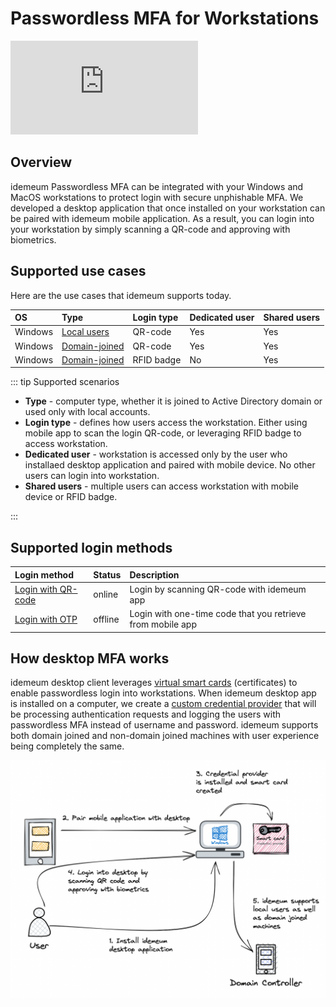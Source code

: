 # Passwordless MFA for Workstations

<div class='embed-container'><iframe src='https://www.youtube.com/embed/Cbfnvhjdtfg' frameborder='0' allowfullscreen></iframe></div>

## Overview

idemeum Passwordless MFA can be integrated with your Windows and MacOS workstations to protect login with secure unphishable MFA. We developed a desktop application that once installed on your workstation can be paired with idemeum mobile application. As a result, you can login into your workstation by simply scanning a QR-code and approving with biometrics. 

## Supported use cases

Here are the use cases that idemeum supports today. 

| OS | Type | Login type | Dedicated user| Shared users |
|:--- |:---|:---|:---|:---|
|Windows|[Local users](./desktop-mfa-local-users.html)|QR-code|Yes|Yes|
|Windows|[Domain-joined](./desktop-mfa-win-domain-joined.html)|QR-code|Yes|Yes|
|Windows|[Domain-joined](../rfid/rfid-configuration-guide.html)|RFID badge|No|Yes|

::: tip Supported scenarios

- **Type** - computer type, whether it is joined to Active Directory domain or used only with local accounts.
- **Login type** - defines how users access the workstation. Either using mobile app to scan the login QR-code, or leveraging RFID badge to access workstation. 
- **Dedicated user** - workstation is accessed only by the user who installaed desktop application and paired with mobile device. No other users can login into workstation. 
- **Shared users** - multiple users can access workstation with mobile device or RFID badge. 

:::

## Supported login methods

| Login method | Status| Description|
|:---|:---|:---|
| [Login with QR-code](./desktop-how-to-login.html#online-login-with-qr-code)| online | Login by scanning QR-code with idemeum app|
| [Login with OTP](./desktop-how-to-login.html#offline-login-with-one-time-code-otp) | offline | Login with one-time code that you retrieve from mobile app|

## How desktop MFA works

idemeum desktop client leverages [virtual smart cards](https://learn.microsoft.com/en-us/windows/security/identity-protection/virtual-smart-cards/virtual-smart-card-overview) (certificates) to enable passwordless login into workstations. When idemeum desktop app is installed on a computer, we create a [custom credential provider](https://learn.microsoft.com/en-us/windows/win32/secauthn/credential-providers-in-windows) that will be processing authentication requests and logging the users with passwordless MFA instead of username and password. idemeum supports both domain joined and non-domain joined machines with user experience being completely the same.

![Passwordless for desktops](./images/mfa-desktop.png)